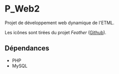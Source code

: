 # P_Web2
Projet de développement web dynamique de l'ETML.

Les icônes sont tirées du projet *Feather* ([Github](hhttps://github.com/feathericons/feather)).

## Dépendances
- PHP
- MySQL